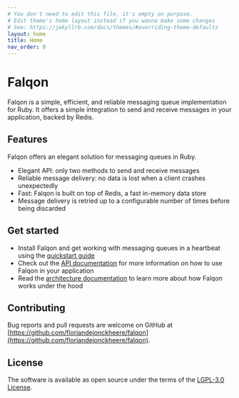 ```yaml
---
# You don't need to edit this file, it's empty on purpose.
# Edit theme's home layout instead if you wanna make some changes
# See: https://jekyllrb.com/docs/themes/#overriding-theme-defaults
layout: home
title: Home
nav_order: 0
---
```


# Falqon

Falqon is a simple, efficient, and reliable messaging queue implementation for Ruby.
It offers a simple integration to send and receive messages in your application, backed by Redis.

## Features

Falqon offers an elegant solution for messaging queues in Ruby.

- Elegant API: only two methods to send and receive messages
- Reliable message delivery: no data is lost when a client crashes unexpectedly
- Fast: Falqon is built on top of Redis, a fast in-memory data store
- Message delivery is retried up to a configurable number of times before being discarded

## Get started

- Install Falqon and get working with messaging queues in a heartbeat using the [quickstart guide](quickstart)
- Check out the [API documentation](api) for more information on how to use Falqon in your application
- Read the [architecture documentation](architecture) to learn more about how Falqon works under the hood

## Contributing

Bug reports and pull requests are welcome on GitHub at [https://github.com/floriandejonckheere/falqon](https://github.com/floriandejonckheere/falqon). 

## License

The software is available as open source under the terms of the [LGPL-3.0 License](https://www.gnu.org/licenses/lgpl-3.0.html).
